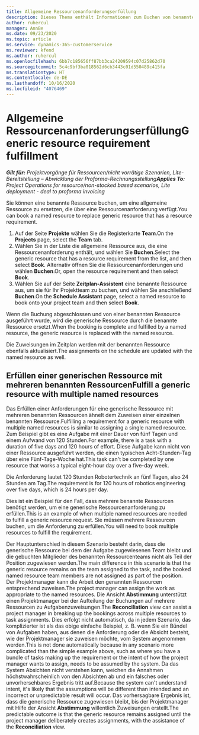 ```yaml
---
title: Allgemeine Ressourcenanforderungserfüllung
description: Dieses Thema enthält Informationen zum Buchen von benannten Ressourcen für eine generische Ressourcenanforderung.
author: ruhercul
manager: AnnBe
ms.date: 09/23/2020
ms.topic: article
ms.service: dynamics-365-customerservice
ms.reviewer: kfend
ms.author: ruhercul
ms.openlocfilehash: 6bb7c185656ff87bb3ca24209594c07d25862d70
ms.sourcegitcommit: 5c4c9bf3ba018562d6cb3443c01d550489c415fa
ms.translationtype: HT
ms.contentlocale: de-DE
ms.lasthandoff: 10/16/2020
ms.locfileid: "4076469"
---
```

# <a name="generic-resource-requirement-fulfillment"></a><span data-ttu-id="9902d-103">Allgemeine Ressourcenanforderungserfüllung</span><span class="sxs-lookup"><span data-stu-id="9902d-103">Generic resource requirement fulfillment</span></span>

<span data-ttu-id="9902d-104">_**Gilt für:** Projektvorgänge für Ressourcen/nicht vorrätige Szenarien, Lite-Bereitstellung – Abwicklung der Proforma-Rechnungsstellung_</span><span class="sxs-lookup"><span data-stu-id="9902d-104">_**Applies To:** Project Operations for resource/non-stocked based scenarios, Lite deployment - deal to proforma invoicing_</span></span>

<span data-ttu-id="9902d-105">Sie können eine benannte Ressource buchen, um eine allgemeine Ressource zu ersetzen, die über eine Ressourcenanforderung verfügt.</span><span class="sxs-lookup"><span data-stu-id="9902d-105">You can book a named resource to replace generic resource that has a resource requirement.</span></span>

1. <span data-ttu-id="9902d-106">Auf der Seite **Projekte** wählen Sie die Registerkarte **Team**.</span><span class="sxs-lookup"><span data-stu-id="9902d-106">On the **Projects** page, select the **Team** tab.</span></span>
2. <span data-ttu-id="9902d-107">Wählen Sie in der Liste die allgemeine Ressource aus, die eine Ressourcenanforderung enthält, und wählen Sie **Buchen**.</span><span class="sxs-lookup"><span data-stu-id="9902d-107">Select the generic resource that has a resource requirement from the list, and then select **Book**.</span></span> <span data-ttu-id="9902d-108">Alternativ öffnen Sie die Ressourcenanforderungen und wählen **Buchen**.</span><span class="sxs-lookup"><span data-stu-id="9902d-108">Or, open the resource requirement and then select **Book**.</span></span>
3. <span data-ttu-id="9902d-109">Wählen Sie auf der Seite **Zeitplan-Assistent** eine benannte Ressource aus, um sie für Ihr Projektteam zu buchen, und wählen Sie anschließend **Buchen**.</span><span class="sxs-lookup"><span data-stu-id="9902d-109">On the **Schedule Assistant** page, select a named resource to book onto your project team and then select **Book**.</span></span>

<span data-ttu-id="9902d-110">Wenn die Buchung abgeschlossen und von einer benannten Ressource ausgeführt wurde, wird die generische Ressource durch die benannte Ressource ersetzt.</span><span class="sxs-lookup"><span data-stu-id="9902d-110">When the booking is complete and fulfilled by a named resource, the generic resource is replaced with the named resource.</span></span>

<span data-ttu-id="9902d-111">Die Zuweisungen im Zeitplan werden mit der benannten Ressource ebenfalls aktualisiert.</span><span class="sxs-lookup"><span data-stu-id="9902d-111">The assignments on the schedule are updated with the named resource as well.</span></span>

## <a name="fulfill-a-generic-resource-with-multiple-named-resources"></a><span data-ttu-id="9902d-112">Erfüllen einer generischen Ressource mit mehreren benannten Ressourcen</span><span class="sxs-lookup"><span data-stu-id="9902d-112">Fulfill a generic resource with multiple named resources</span></span>
<span data-ttu-id="9902d-113">Das Erfüllen einer Anforderungen für eine generische Ressource mit mehreren benannten Ressourcen ähnelt dem Zuweisen einer einzelnen benannten Ressource.</span><span class="sxs-lookup"><span data-stu-id="9902d-113">Fulfilling a requirement for a generic resource with multiple named resources is similar to assigning a single named resource.</span></span> <span data-ttu-id="9902d-114">Zum Beispiel gibt es eine Aufgabe mit einer Dauer von fünf Tagen und einem Aufwand von 120 Stunden.</span><span class="sxs-lookup"><span data-stu-id="9902d-114">For example, there is a task with a duration of five days and 120 hours of effort.</span></span> <span data-ttu-id="9902d-115">Diese Aufgabe kann nicht von einer Ressource ausgeführt werden, die einen typischen Acht-Stunden-Tag über eine Fünf-Tage-Woche hat.</span><span class="sxs-lookup"><span data-stu-id="9902d-115">This task can't be completed by one resource that works a typical eight-hour day over a five-day week.</span></span> 

<span data-ttu-id="9902d-116">Die Anforderung lautet 120 Stunden Robotertechnik an fünf Tagen, also 24 Stunden am Tag.</span><span class="sxs-lookup"><span data-stu-id="9902d-116">The requirement is for 120 hours of robotics engineering over five days, which is 24 hours per day.</span></span>

<span data-ttu-id="9902d-117">Dies ist ein Beispiel für den Fall, dass mehrere benannte Ressourcen benötigt werden, um eine generische Ressourcenanforderung zu erfüllen.</span><span class="sxs-lookup"><span data-stu-id="9902d-117">This is an example of when multiple named resources are needed to fulfill a generic resource request.</span></span> <span data-ttu-id="9902d-118">Sie müssen mehrere Ressourcen buchen, um die Anforderung zu erfüllen.</span><span class="sxs-lookup"><span data-stu-id="9902d-118">You will need to book multiple resources to fulfill the requirement.</span></span>

<span data-ttu-id="9902d-119">Der Hauptunterschied in diesem Szenario besteht darin, dass die generische Ressource bei dem der Aufgabe zugewiesenen Team bleibt und die gebuchten Mitglieder des benannten Ressourcenteams nicht als Teil der Position zugewiesen werden.</span><span class="sxs-lookup"><span data-stu-id="9902d-119">The main difference in this scenario is that the generic resource remains on the team assigned to the task, and the booked named resource team members are not assigned as part of the position.</span></span> <span data-ttu-id="9902d-120">Der Projektmanager kann die Arbeit den genannten Ressourcen entsprechend zuweisen.</span><span class="sxs-lookup"><span data-stu-id="9902d-120">The project manager can assign the work as appropriate to the named resources.</span></span> <span data-ttu-id="9902d-121">Die Ansicht **Abstimmung** unterstützt einen Projektmanager bei der Aufteilung der Buchungen auf mehrere Ressourcen zu Aufgabenzuweisungen.</span><span class="sxs-lookup"><span data-stu-id="9902d-121">The **Reconciliation** view can assist a project manager in breaking up the bookings across multiple resources to task assignments.</span></span> <span data-ttu-id="9902d-122">Dies erfolgt nicht automatisch, da in jedem Szenario, das komplizierter ist als das obige einfache Beispiel, z. B. wenn Sie ein Bündel von Aufgaben haben, aus denen die Anforderung oder die Absicht besteht, wie der Projektmanager sie zuweisen möchte, vom System angenommen werden.</span><span class="sxs-lookup"><span data-stu-id="9902d-122">This is not done automatically because in any scenario more complicated than the simple example above, such as where you have a bundle of tasks making up the requirement or the intent of how the project manager wants to assign, needs to be assumed by the system.</span></span> <span data-ttu-id="9902d-123">Da das System Absichten nicht verstehen kann, weichen die Annahmen höchstwahrscheinlich von den Absichten ab und ein falsches oder unvorhersehbares Ergebnis tritt auf.</span><span class="sxs-lookup"><span data-stu-id="9902d-123">Because the system can't understand intent, it's likely that the assumptions will be different than intended and an incorrect or unpredictable result will occur.</span></span> <span data-ttu-id="9902d-124">Das vorhersagbare Ergebnis ist, dass die generische Ressource zugewiesen bleibt, bis der Projektmanager mit Hilfe der Ansicht **Abstimmung** willentlich Zuweisungen erstellt.</span><span class="sxs-lookup"><span data-stu-id="9902d-124">The predictable outcome is that the generic resource remains assigned until the project manager deliberately creates assignments, with the assistance of the **Reconciliation** view.</span></span>


